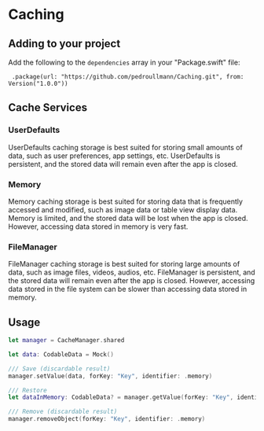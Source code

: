 # Caching

## Adding to your project

Add the following to the `dependencies` array in your "Package.swift" file:

     .package(url: "https://github.com/pedroullmann/Caching.git", from: Version("1.0.0"))

## Cache Services

### UserDefaults

UserDefaults caching storage is best suited for storing small amounts of data, such as user preferences, app settings, etc. UserDefaults is persistent, and the stored data will remain even after the app is closed.

### Memory

Memory caching storage is best suited for storing data that is frequently accessed and modified, such as image data or table view display data. Memory is limited, and the stored data will be lost when the app is closed. However, accessing data stored in memory is very fast.

### FileManager
FileManager caching storage is best suited for storing large amounts of data, such as image files, videos, audios, etc. FileManager is persistent, and the stored data will remain even after the app is closed. However, accessing data stored in the file system can be slower than accessing data stored in memory.

## Usage

```swift
let manager = CacheManager.shared

let data: CodableData = Mock()

/// Save (discardable result)
manager.setValue(data, forKey: "Key", identifier: .memory)

/// Restore
let dataInMemory: CodableData? = manager.getValue(forKey: "Key", identifier: .memory)

/// Remove (discardable result)
manager.removeObject(forKey: "Key", identifier: .memory)
```
